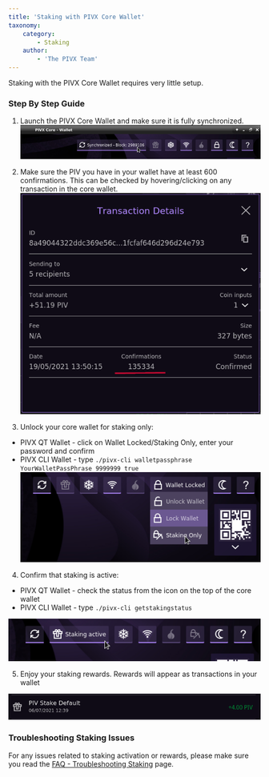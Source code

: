 ```yaml
---
title: 'Staking with PIVX Core Wallet'
taxonomy:
    category:
        - Staking
    author:
        - 'The PIVX Team'
---
```


Staking with the PIVX Core Wallet requires very little setup.

### Step By Step Guide

1. Launch the PIVX Core Wallet and make sure it is fully synchronized.  
![Synchronized Wallet](1.synchronized_wallet.png?classes=center,img-fluid,py-4)

2. Make sure the PIV you have in your wallet have at least 600 confirmations. This can be checked by hovering/clicking on any transaction in the core wallet.  
![Confirmed Transaction.png](2.confirmed_transaction.png?classes=center,img-fluid,py-4)  

3. Unlock your core wallet for staking only:
  * PIVX QT Wallet - click on Wallet Locked/Staking Only, enter your password and confirm  
  * PIVX CLI Wallet - type `./pivx-cli walletpassphrase YourWalletPassPhrase 9999999 true`  
![Unlock For Staking](3.unlock_for_staking.png?classes=center,img-fluid,py-4)  

4. Confirm that staking is active:
  * PIVX QT Wallet - check the status from the icon on the top of the core wallet
  * PIVX CLI Wallet - type `./pivx-cli getstakingstatus`


![Staking Active](4.staking_active.png?classes=center,img-fluid,py-4)

5. Enjoy your staking rewards.  Rewards will appear as transactions in your wallet  

![Staking Transaction](5.staking_transaction.png?classes=center,img-fluid,py-4)

### Troubleshooting Staking Issues
For any issues related to staking activation or rewards, please make sure you read the [FAQ - Troubleshooting Staking](/staking/faq) page.  
